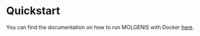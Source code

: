 # Quickstart

You can find the documentation on how to run MOLGENIS with Docker [here](https://github.com/molgenis/docker).
